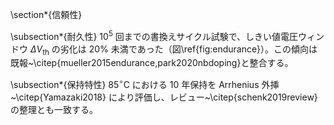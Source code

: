 \section*{信頼性}

\subsection*{耐久性}
$10^5$ 回までの書換えサイクル試験で、しきい値電圧ウィンドウ $\Delta V_\mathrm{th}$ の劣化は 20\% 未満であった（図\ref{fig:endurance}）。この傾向は既報~\citep{mueller2015endurance,park2020nbdoping}と整合する。

\subsection*{保持特性}
85$^\circ$C における 10 年保持を Arrhenius 外挿~\citep{Yamazaki2018} により評価し、レビュー~\citep{schenk2019review}の整理とも一致する。
